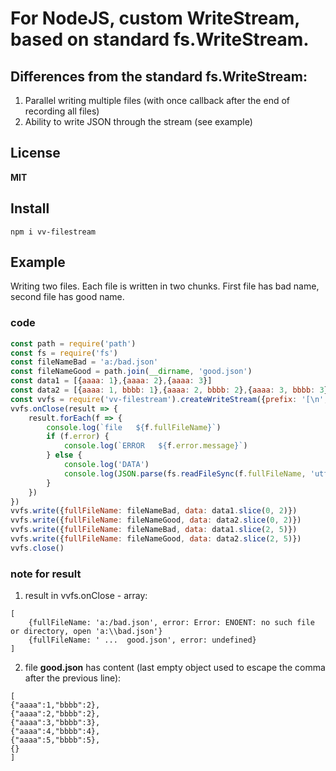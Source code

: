 # For NodeJS, custom WriteStream, based on standard fs.WriteStream.
## Differences from the standard fs.WriteStream:
1. Parallel writing multiple files (with once callback after the end of recording all files)
2. Ability to write JSON through the stream (see example)
## License
**MIT**
## Install
```
npm i vv-filestream
```
## Example
Writing two files. Each file is written in two chunks. First file has bad name, second file has good name.
### code
```javascript
const path = require('path')
const fs = require('fs')
const fileNameBad = 'a:/bad.json'
const fileNameGood = path.join(__dirname, 'good.json')
const data1 = [{aaaa: 1},{aaaa: 2},{aaaa: 3}]
const data2 = [{aaaa: 1, bbbb: 1},{aaaa: 2, bbbb: 2},{aaaa: 3, bbbb: 3},{aaaa: 4, bbbb: 4},{aaaa: 5, bbbb: 5}]
const vvfs = require('vv-filestream').createWriteStream({prefix: '[\n', suffix: '{}\n]'})
vvfs.onClose(result => {
    result.forEach(f => {
        console.log(`file   ${f.fullFileName}`)
        if (f.error) {
            console.log(`ERROR   ${f.error.message}`)
        } else {
            console.log('DATA')
            console.log(JSON.parse(fs.readFileSync(f.fullFileName, 'utf8')))
        }
    })
})
vvfs.write({fullFileName: fileNameBad, data: data1.slice(0, 2)})
vvfs.write({fullFileName: fileNameGood, data: data2.slice(0, 2)})
vvfs.write({fullFileName: fileNameBad, data: data1.slice(2, 5)})
vvfs.write({fullFileName: fileNameGood, data: data2.slice(2, 5)})
vvfs.close()
```
### note for result
1. result in vvfs.onClose - array:
```
[
    {fullFileName: 'a:/bad.json', error: Error: ENOENT: no such file or directory, open 'a:\\bad.json'}
    {fullFileName: ' ...  good.json', error: undefined}
]
```
2. file **good.json** has content (last empty object used to escape the comma after the previous line):
```
[
{"aaaa":1,"bbbb":2},
{"aaaa":2,"bbbb":2},
{"aaaa":3,"bbbb":3},
{"aaaa":4,"bbbb":4},
{"aaaa":5,"bbbb":5},
{}
]
```